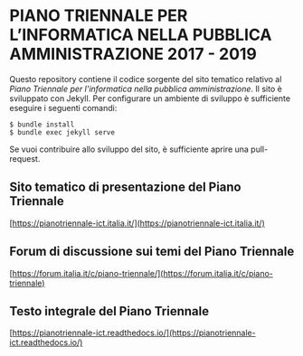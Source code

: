 # PIANO TRIENNALE PER L’INFORMATICA NELLA PUBBLICA AMMINISTRAZIONE 2017 - 2019
Questo repository contiene il codice sorgente del sito tematico relativo al *Piano Triennale per l'informatica nella pubblica amministrazione*.
Il sito è sviluppato con Jekyll. Per configurare un ambiente di sviluppo è sufficiente eseguire i seguenti comandi:

    $ bundle install
    $ bundle exec jekyll serve

Se vuoi contribuire allo sviluppo del sito, è sufficiente aprire una pull-request.

## Sito tematico di presentazione del Piano Triennale
[https://pianotriennale-ict.italia.it/](https://pianotriennale-ict.italia.it/)

## Forum di discussione sui temi del Piano Triennale
[https://forum.italia.it/c/piano-triennale/](https://forum.italia.it/c/piano-triennale)

## Testo integrale del Piano Triennale
[https://pianotriennale-ict.readthedocs.io/](https://pianotriennale-ict.readthedocs.io/)
